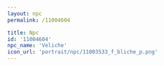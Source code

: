 ```yaml
---
layout: npc
permalink: /11004604

title: Npc
id: '11004604'
npc_name: 'Veliche'
icon_url: 'portrait/npc/11003533_f_bliche_p.png'
---
```

